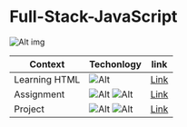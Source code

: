 # Full-Stack-JavaScript

![Alt img](https://img.shields.io/badge/Getting-Started-yellow)

| Context       | Techonlogy                                                                                        | link                             |
| ------------- | ------------------------------------------------------------------------------------------------- | -------------------------------- |
| Learning HTML | ![Alt](https://img.shields.io/badge/-HTML-orange)                                                 | [Link](./Learn%20Html/README.md) |
| Assignment    | ![Alt](https://img.shields.io/badge/-HTML-orange) ![Alt](https://img.shields.io/badge/-CSS-green) | [Link](./Assignments/README.md)  |
| Project       | ![Alt](https://img.shields.io/badge/-HTML-orange) ![Alt](https://img.shields.io/badge/-CSS-green) | [Link](./Assignments/README.md)  |
